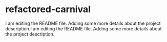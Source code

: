# refactored-carnival
I am editing the README file. Adding some more details about the project description.I am editing the README file. Adding some more details about the project description.
